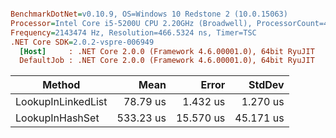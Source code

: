 ``` ini

BenchmarkDotNet=v0.10.9, OS=Windows 10 Redstone 2 (10.0.15063)
Processor=Intel Core i5-5200U CPU 2.20GHz (Broadwell), ProcessorCount=4
Frequency=2143474 Hz, Resolution=466.5324 ns, Timer=TSC
.NET Core SDK=2.0.2-vspre-006949
  [Host]     : .NET Core 2.0.0 (Framework 4.6.00001.0), 64bit RyuJIT
  DefaultJob : .NET Core 2.0.0 (Framework 4.6.00001.0), 64bit RyuJIT


```
 |             Method |      Mean |     Error |    StdDev |
 |------------------- |----------:|----------:|----------:|
 | LookupInLinkedList |  78.79 us |  1.432 us |  1.270 us |
 |    LookupInHashSet | 533.23 us | 15.570 us | 45.171 us |
